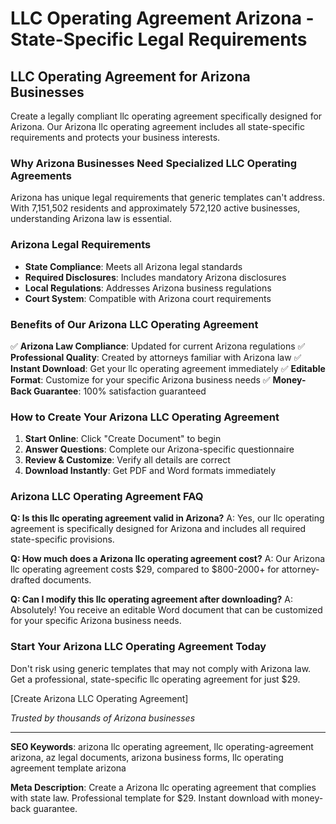 # LLC Operating Agreement Arizona - State-Specific Legal Requirements

## LLC Operating Agreement for Arizona Businesses

Create a legally compliant llc operating agreement specifically designed for Arizona. Our Arizona llc operating agreement includes all state-specific requirements and protects your business interests.

### Why Arizona Businesses Need Specialized LLC Operating Agreements

Arizona has unique legal requirements that generic templates can't address. With 7,151,502 residents and approximately 572,120 active businesses, understanding Arizona law is essential.

### Arizona Legal Requirements

- **State Compliance**: Meets all Arizona legal standards
- **Required Disclosures**: Includes mandatory Arizona disclosures
- **Local Regulations**: Addresses Arizona business regulations
- **Court System**: Compatible with Arizona court requirements

### Benefits of Our Arizona LLC Operating Agreement

✅ **Arizona Law Compliance**: Updated for current Arizona regulations
✅ **Professional Quality**: Created by attorneys familiar with Arizona law
✅ **Instant Download**: Get your llc operating agreement immediately
✅ **Editable Format**: Customize for your specific Arizona business needs
✅ **Money-Back Guarantee**: 100% satisfaction guaranteed

### How to Create Your Arizona LLC Operating Agreement

1. **Start Online**: Click "Create Document" to begin
2. **Answer Questions**: Complete our Arizona-specific questionnaire
3. **Review & Customize**: Verify all details are correct
4. **Download Instantly**: Get PDF and Word formats immediately

### Arizona LLC Operating Agreement FAQ

**Q: Is this llc operating agreement valid in Arizona?**
A: Yes, our llc operating agreement is specifically designed for Arizona and includes all required state-specific provisions.

**Q: How much does a Arizona llc operating agreement cost?**
A: Our Arizona llc operating agreement costs $29, compared to $800-2000+ for attorney-drafted documents.

**Q: Can I modify this llc operating agreement after downloading?**
A: Absolutely! You receive an editable Word document that can be customized for your specific Arizona business needs.

### Start Your Arizona LLC Operating Agreement Today

Don't risk using generic templates that may not comply with Arizona law. Get a professional, state-specific llc operating agreement for just $29.

[Create Arizona LLC Operating Agreement]

*Trusted by thousands of Arizona businesses*

---

**SEO Keywords**: arizona llc operating agreement, llc operating-agreement arizona, az legal documents, arizona business forms, llc operating agreement template arizona

**Meta Description**: Create a Arizona llc operating agreement that complies with state law. Professional template for $29. Instant download with money-back guarantee.
